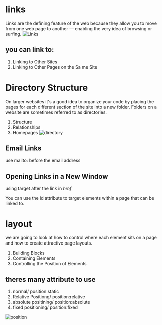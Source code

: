 # links
Links are the defining feature of the web because they allow you to move from
one web page to another — enabling the
very idea of browsing or surfing.
![Links](https://www.guru99.com/images/image002.png)


## you can link to:
1. Linking to Other Sites
2. Linking to Other Pages on the Sa me Site

# Directory Structure
 On larger websites it's a good idea to organize your code by placing the
pages for each different section of the site into a new folder. Folders on a
website are sometimes referred to as directories.
1. Structure
2. Relationships
3. Homepages
![directory](https://media.geeksforgeeks.org/wp-content/uploads/111-11.png)

## Email Links
use mailto: before the email address

## Opening Links in a New Window
using target after the link in *href*

You can use the id attribute to target elements within a page that can be linked to.


# layout
we are going to look at how to control where each element sits on a page and how to create attractive page layouts.
1. Building Blocks
2. Containing Elements
3. Controlling the Position of Elements

## theres many attribute to use 
1. normal/ position:static
2. Relative Positiong/ position:relative
3. absolute positining/ position:absolute
4. fixed positioning/ position:fixed

![position](https://s1.o7planning.com/en/12521/images/51757497.png)


